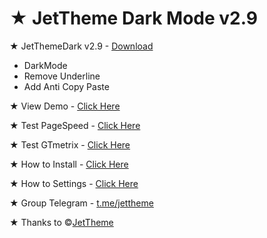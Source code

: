 # ★ JetTheme Dark Mode v2.9 <br/>

★ JetThemeDark v2.9 - <a href='https://github.com/arv-fazriansyah/JetThemeDark/archive/refs/heads/main.zip'>Download</a><br/>
- DarkMode
- Remove Underline
- Add Anti Copy Paste

★ View Demo - <a href='https://www.fazriansyah.com/'>Click Here</a><br/>

★ Test PageSpeed - <a href='https://developers.google.com/speed/pagespeed/insights/?hl=id&url=https://www.fazriansyah.eu.org/'>Click Here</a><br/>

★ Test GTmetrix - <a href='https://gtmetrix.com/reports/www.fazriansyah.eu.org/XK4bCwSR/'>Click Here</a><br/>

★ How to Install - <a href='https://www.jettheme.com/2020/02/cara-instal-jettheme-di-blogger.html'>Click Here</a><br/>

★ How to Settings - <a href='https://www.jettheme.com/2021/03/setting-template-jettheme.html'>Click Here</a><br/>

★ Group Telegram - <a href='https://t.me/jettheme'>t.me/jettheme</a><br/>

★ Thanks to ©<a href='https://github.com/jettheme'>JetTheme</a><br/>
